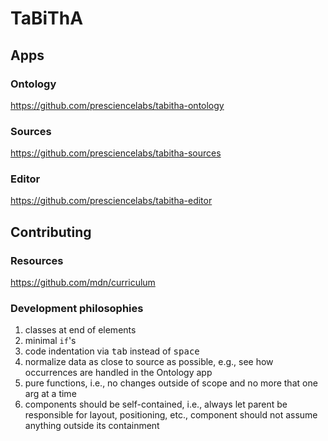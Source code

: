 # TaBiThA

## Apps

### Ontology

https://github.com/presciencelabs/tabitha-ontology

### Sources

https://github.com/presciencelabs/tabitha-sources

### Editor

https://github.com/presciencelabs/tabitha-editor

## Contributing

### Resources

https://github.com/mdn/curriculum

### Development philosophies

1. classes at end of elements
1. minimal `if`'s
1. code indentation via <kbd>tab</kbd> instead of <kbd>space</kbd>
1. normalize data as close to source as possible, e.g., see how occurrences are handled in the Ontology app
1. pure functions, i.e., no changes outside of scope and no more that one arg at a time
1. components should be self-contained, i.e., always let parent be responsible for layout, positioning, etc., component should not assume anything outside its containment

